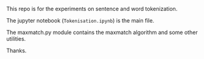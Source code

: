 
This repo is for the experiments on sentence and word tokenization.

The jupyter notebook (`Tokenisation.ipynb`) is the main file.

The maxmatch.py module contains the maxmatch algorithm and some other utilities.

Thanks.